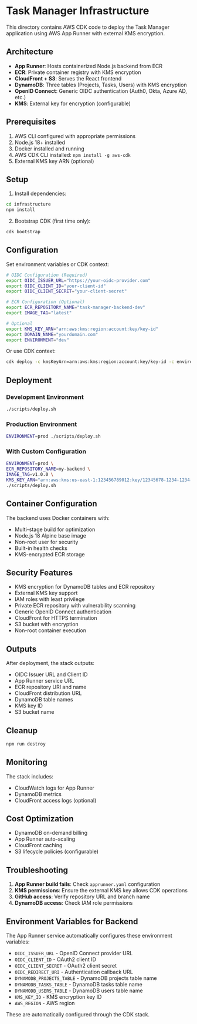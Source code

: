 # Task Manager Infrastructure

This directory contains AWS CDK code to deploy the Task Manager application using AWS App Runner with external KMS encryption.

## Architecture

- **App Runner**: Hosts containerized Node.js backend from ECR
- **ECR**: Private container registry with KMS encryption
- **CloudFront + S3**: Serves the React frontend
- **DynamoDB**: Three tables (Projects, Tasks, Users) with KMS encryption
- **OpenID Connect**: Generic OIDC authentication (Auth0, Okta, Azure AD, etc.)
- **KMS**: External key for encryption (configurable)

## Prerequisites

1. AWS CLI configured with appropriate permissions
2. Node.js 18+ installed
3. Docker installed and running
4. AWS CDK CLI installed: `npm install -g aws-cdk`
5. External KMS key ARN (optional)

## Setup

1. Install dependencies:
```bash
cd infrastructure
npm install
```

2. Bootstrap CDK (first time only):
```bash
cdk bootstrap
```

## Configuration

Set environment variables or CDK context:

```bash
# OIDC Configuration (Required)
export OIDC_ISSUER_URL="https://your-oidc-provider.com"
export OIDC_CLIENT_ID="your-client-id"
export OIDC_CLIENT_SECRET="your-client-secret"

# ECR Configuration (Optional)
export ECR_REPOSITORY_NAME="task-manager-backend-dev"
export IMAGE_TAG="latest"

# Optional
export KMS_KEY_ARN="arn:aws:kms:region:account:key/key-id"
export DOMAIN_NAME="yourdomain.com"
export ENVIRONMENT="dev"
```

Or use CDK context:
```bash
cdk deploy -c kmsKeyArn=arn:aws:kms:region:account:key/key-id -c environment=prod
```

## Deployment

### Development Environment
```bash
./scripts/deploy.sh
```

### Production Environment
```bash
ENVIRONMENT=prod ./scripts/deploy.sh
```

### With Custom Configuration
```bash
ENVIRONMENT=prod \
ECR_REPOSITORY_NAME=my-backend \
IMAGE_TAG=v1.0.0 \
KMS_KEY_ARN="arn:aws:kms:us-east-1:123456789012:key/12345678-1234-1234-1234-123456789012" \
./scripts/deploy.sh
```

## Container Configuration

The backend uses Docker containers with:
- Multi-stage build for optimization
- Node.js 18 Alpine base image
- Non-root user for security
- Built-in health checks
- KMS-encrypted ECR storage

## Security Features

- KMS encryption for DynamoDB tables and ECR repository
- External KMS key support
- IAM roles with least privilege
- Private ECR repository with vulnerability scanning
- Generic OpenID Connect authentication
- CloudFront for HTTPS termination
- S3 bucket with encryption
- Non-root container execution

## Outputs

After deployment, the stack outputs:
- OIDC Issuer URL and Client ID
- App Runner service URL
- ECR repository URI and name
- CloudFront distribution URL
- DynamoDB table names
- KMS key ID
- S3 bucket name

## Cleanup

```bash
npm run destroy
```

## Monitoring

The stack includes:
- CloudWatch logs for App Runner
- DynamoDB metrics
- CloudFront access logs (optional)

## Cost Optimization

- DynamoDB on-demand billing
- App Runner auto-scaling
- CloudFront caching
- S3 lifecycle policies (configurable)

## Troubleshooting

1. **App Runner build fails**: Check `apprunner.yaml` configuration
2. **KMS permissions**: Ensure the external KMS key allows CDK operations
3. **GitHub access**: Verify repository URL and branch name
4. **DynamoDB access**: Check IAM role permissions

## Environment Variables for Backend

The App Runner service automatically configures these environment variables:
- `OIDC_ISSUER_URL` - OpenID Connect provider URL
- `OIDC_CLIENT_ID` - OAuth2 client ID
- `OIDC_CLIENT_SECRET` - OAuth2 client secret
- `OIDC_REDIRECT_URI` - Authentication callback URL
- `DYNAMODB_PROJECTS_TABLE` - DynamoDB projects table name
- `DYNAMODB_TASKS_TABLE` - DynamoDB tasks table name
- `DYNAMODB_USERS_TABLE` - DynamoDB users table name
- `KMS_KEY_ID` - KMS encryption key ID
- `AWS_REGION` - AWS region

These are automatically configured through the CDK stack.